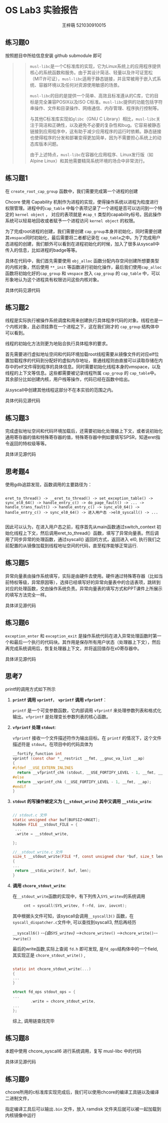 # OS Lab3 实验报告

<div style="text-align:center">王梓萌 521030910015</div>



## 练习题0

按照题目中所给信息安装 github submodule 即可

> > `musl-libc`是一个C标准库的实现，它为Linux系统上的应用程序提供核心的系统函数和服务。由于其设计简洁、轻量以及许可证宽松（MIT许可证），`musl-libc`适用于静态链接，并且常被用于嵌入式系统、容器环境以及任何对资源使用敏感的场景。
> >
> > `musl-libc`的目的是提供一个简单、高效且标准遵从的C库，它的目标是完全兼容POSIX以及ISO C标准。`musl-libc`提供的功能包括字符串操作、文件和目录操作、网络通信、内存管理、程序执行控制等。
> >
> > 与其他C标准库实现如`glibc`（GNU C Library）相比，`musl-libc`关注于简洁和正确性，以及避免不必要的复杂性和bug。它容易被静态链接到应用程序中，这有助于减少应用程序的运行时依赖。静态链接也使得程序的分发和部署变得更加简单，因为不需要担心系统上的动态库版本问题。
> >
> > 由于上述特点，`musl-libc`在容器化应用程序、Linux发行版（如Alpine Linux）和其他需要精简系统环境的场合中非常流行。



## 练习题1

在 `create_root_cap_group` 函数中，我们需要完成第一个进程的创建

Chcore 使用 Capability 机制作为进程的实现，使得操作系统以进程为粒度进行权限管理。进程中的`cap_table` 中每个表项记录了一个进程是否可以访问到一个特定的 `kernel object` ， 对应的表项就是 `#cap_t` 类型的capability标号。因此操作系统可以轻易地回收或者赋予一个进程访问 `kernel object` 的权限。

为了完成root进程的创建，我们需要创建 `cap_group`本身并初始化，同时需要创建其`vmspace`同时初始化，最后需要将二者都记录在 `cap_table`之中。为了完成用户态进程的创建，我们额外可以看到在进程初始化的时候，加入了很多从syscall中传入的信息，比如进程的badge等等。

具体在代码中，我们首先需要使用 `obj_alloc` 函数分配内存空间创建所想要类型的内核对象，然后使用 `**_init` 等函数进行初始化操作，最后我们使用`cap_alloc` 函数将初始化好的`cap_group` 和 `vmspace` 放入 `cap_group` 的 `cap_table` 中，可以形象地认为这个进程具有权限访问这些内核对象。

具体代码见源代码



## 练习题2

线程是实际执行被操作系统调度和用来创建执行具体程序代码的对象。线程也是一个内核对象，且必须挂靠在一个进程之下，这在我们刚才的 `cap_group` 结构体中可以看到。

线程的初始化方法则更为地贴合执行具体程序的要求。

首先需要进行虚拟地址空间和代码环境加载root线程需要从镜像文件的对应elf位置加载程序的代码到分配好的虚拟内存地址，普通线程则由直接可以读取存储在内存中的elf文件得到程序的具体信息。同时需要初始化线程本身的vmspace，以及线程的上下文等信息。这些都需要被记录线程所属 `cap_group` 的 `cap_table`中。其余部分比如创建内核，用户栈等操作，代码已经在函数中给出。

从syscall中创建其他线程这部分不在本实验的范围之内。

具体代码见源代码



## 练习题3

完成虚拟地址空间和代码环境加载后，还需要初始化处理器上下文，或者说初始化通用寄存器的值和特殊寄存器的值，特殊寄存器中例如要填写SPSR，知道eret指令返回的特权级等等。

具体详见源代码



## 思考题4

使用gdb追踪发现，函数调用的主要路径为：

```

eret_to_thread() -> __eret_to_thread() -> set_exception_table() -> sync_el0_64() -> handle_entry_c() -> do_page_fault() -> ... -> handle_trans_fault() -> handle_entry_c() -> sync_el0_64() -> handle_entry_c() -> sync_el0_64() -> 进入用户态 ->el0_syscall() -> ...


```

因此可以认为，在进入用户态之前，程序首先从main函数通过switch_context 初始化线程上下文，然后调用eret_to_thread(）函数，填写了异常向量表。然后调用了同步异常的处理函数，通过syscall() 返回的方式，返回进入 el0, 执行我们之前配置的从镜像加载到线程地址空间的代码，直至程序能够正常运行.



## 练习题5

异常向量表由操作系统填写，实际是由硬件去使用。硬件通过特殊寄存器（比如当前特权等级，异常原因等），选择已经填写好的异常向量表中的合适表项，跳转到对应的处理函数，交由操作系统负责。异常向量表的填写方式和PPT课件上所展示的填写方法完全一样。

具体详见源代码



## 练习题6

`exception_enter`  和 `exception_exit` 是操作系统代码在进入异常处理函数时第一个和最后一个执行的代码块。其作用是保存所有用户状态（处理器上下文），然后再完成系统调用后，恢复处理器上下文，并将返回值存在x0寄存器中。

具体详见源代码



## 思考7

printf的调用方式如下所示

1. **`printf` 调用 `vprintf`**， **`vprintf` 调用 `vfprintf`**：

   `printf` 是一个可变参数函数，它内部调用 `vfprintf` 来处理参数列表和格式化输出。`vfprintf` 是处理变长参数列表的核心函数。

2. **`vfprintf` 处理 `stdout`**: 

   `vfprintf` 接收一个文件描述符作为输出目标。在 `printf` 的情况下，这个文件描述符是 `stdout`。在项目中的代码具体为

   ```c
   __fortify_function int
   vprintf (const char *__restrict __fmt, __gnuc_va_list __ap)
   {
   #ifdef __USE_EXTERN_INLINES
     return __vfprintf_chk (stdout, __USE_FORTIFY_LEVEL - 1, __fmt, __ap);
   #else
     return __vprintf_chk (__USE_FORTIFY_LEVEL - 1, __fmt, __ap);
   #endif
   }
   ```

3. **`stdout` 的写操作被定义为 (`__stdout_write`)** **其中又调用 `__stdio_write`**:

   ```c
   
   // stdout.c 文件
   static unsigned char buf[BUFSIZ+UNGET];
   hidden FILE __stdout_FILE = {
   	...
   	.write = __stdout_write,
   
   };
   
   //__stdout_write.c 文件
   size_t __stdout_write(FILE *f, const unsigned char *buf, size_t len)
   {
   ...
   	return __stdio_write(f, buf, len);
   }
   
   
   ```

4. **调用 `chcore_stdout_write`**: 

   在`__stdout_write`函数的实现中，有下列传入`SYS_writev`的系统调用

   ```c
   		cnt = syscall(SYS_writev, f->fd, iov, iovcnt);
   
   ```

   其中根据头文件可知，该syscall会调用`__syscall3()` 函数，在 `syscall_dispatcher.c`文件中, 可以查找到syscall3, 然后再经历

   `__syscall6()` --*(由`SYS_writev`)* -->`chcore_writev()` -->`chcore_write()`-->`write()`

   最后的write函数,实际上查阅 `fd.h` 即可发现, 是`fd_ops`结构体中的一个field, 其实现正是 `chcore_stdout_write()` ,

   ```c
   
   static int chcore_stdout_write(...)
   {
   ...
   }
   
   struct fd_ops stdout_ops = {
   ...
           .write = chcore_stdout_write,
   ...
   };
   ```

   综上, 调用链查找完毕



## 练习题8

本题中使用 chcore_syscall6 进行系统调用，复写 musl-libc 中的代码

具体详见源代码



## 练习题9

chcore所用的c标准库实现完成后，我们可以使用chcore的编译工具链以及编译二进制文件，

指定编译工具后可以输出`.bin` 文件，放入 ramdisk 文件夹后就可以被一起加载到内核镜像中运行











